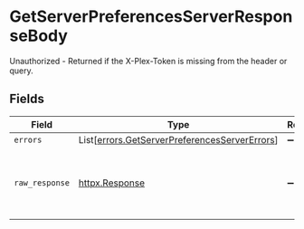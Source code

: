 # GetServerPreferencesServerResponseBody

Unauthorized - Returned if the X-Plex-Token is missing from the header or query.


## Fields

| Field                                                                                                    | Type                                                                                                     | Required                                                                                                 | Description                                                                                              |
| -------------------------------------------------------------------------------------------------------- | -------------------------------------------------------------------------------------------------------- | -------------------------------------------------------------------------------------------------------- | -------------------------------------------------------------------------------------------------------- |
| `errors`                                                                                                 | List[[errors.GetServerPreferencesServerErrors](../../models/errors/getserverpreferencesservererrors.md)] | :heavy_minus_sign:                                                                                       | N/A                                                                                                      |
| `raw_response`                                                                                           | [httpx.Response](https://www.python-httpx.org/api/#response)                                             | :heavy_minus_sign:                                                                                       | Raw HTTP response; suitable for custom response parsing                                                  |